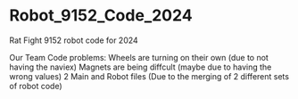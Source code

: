# Robot_9152_Code_2024
Rat Fight 9152 robot code for 2024

Our Team Code problems:
Wheels are turning on their own (due to not having the naviex)
Magnets are being diffcult (maybe due to having the wrong values)
2 Main and Robot files (Due to the merging of 2 different sets of robot code)




